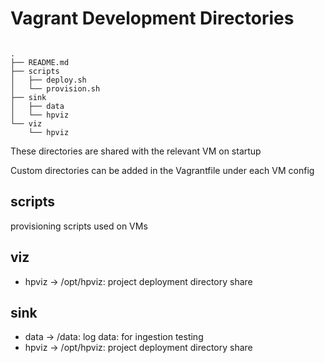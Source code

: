 # Vagrant Development Directories

```

.
├── README.md
├── scripts
│   ├── deploy.sh
│   └── provision.sh
├── sink
│   ├── data
│   └── hpviz
└── viz
    └── hpviz

```

These directories are shared with the relevant VM on startup

Custom directories can be added in the Vagrantfile under each VM config

## scripts

provisioning scripts used on VMs

## viz

- hpviz -> /opt/hpviz: project deployment directory share

## sink

- data -> /data: log data: for ingestion testing
- hpviz -> /opt/hpviz: project deployment directory share
